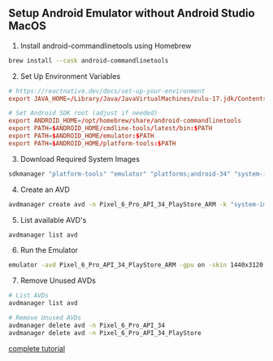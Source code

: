 ## Setup Android Emulator without Android Studio MacOS

1. Install android-commandlinetools using Homebrew

```bash
brew install --cask android-commandlinetools
```

2. Set Up Environment Variables

```toml
# https://reactnative.dev/docs/set-up-your-environment
export JAVA_HOME=/Library/Java/JavaVirtualMachines/zulu-17.jdk/Contents/Home

# Set Android SDK root (adjust if needed)
export ANDROID_HOME=/opt/homebrew/share/android-commandlinetools
export PATH=$ANDROID_HOME/cmdline-tools/latest/bin:$PATH
export PATH=$ANDROID_HOME/emulator:$PATH
export PATH=$ANDROID_HOME/platform-tools:$PATH
```

3. Download Required System Images

```bash
sdkmanager "platform-tools" "emulator" "platforms;android-34" "system-images;android-34;google_apis_playstore;arm64-v8a
```

4. Create an AVD

```bash
avdmanager create avd -n Pixel_6_Pro_API_34_PlayStore_ARM -k "system-images;android-34;google_apis_playstore;arm64-v8a" --device "pixel_6_pro"
```

5. List available AVD's

```bash
avdmanager list avd
```

6. Run the Emulator

```bash
emulator -avd Pixel_6_Pro_API_34_PlayStore_ARM -gpu on -skin 1440x3120
```

7. Remove Unused AVDs

```bash
# List AVDs
avdmanager list avd

# Remove Unused AVDs
avdmanager delete avd -n Pixel_6_Pro_API_34
avdmanager delete avd -n Pixel_6_Pro_API_34_PlayStore
```

[complete tutorial](https://dev.to/mochafreddo/setting-up-and-managing-android-emulators-on-macos-with-homebrew-3fg0)
